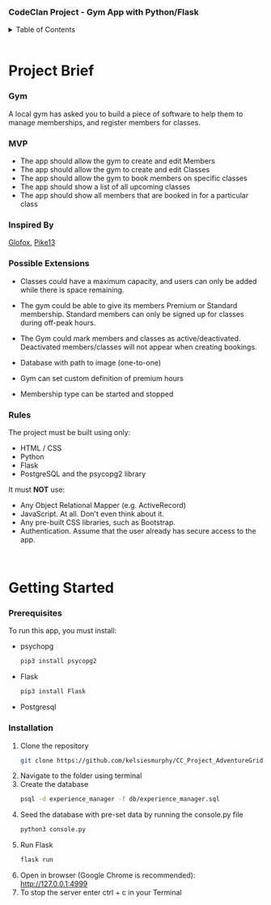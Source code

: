 ### CodeClan Project - Gym App with Python/Flask

<!-- TABLE OF CONTENTS -->
<details>
  <summary>Table of Contents</summary>
  <ol>
    <li>
      <a href="#project-brief">Project Brief</a>
      <ul>
        <li><a href="#rules">Built With</a></li>
      </ul>
    </li>
    <li>
      <a href="#getting-started">Getting Started</a>
      <ul>
        <li><a href="#installation">Installation</a></li>
      </ul>
    </li>
<!--     <li><a href="#contact">Contact</a></li>
    <li><a href="#acknowledgments">Acknowledgments</a></li> -->
  </ol>
</details>

<br>

# Project Brief

### Gym

A local gym has asked you to build a piece of software to help them to manage memberships, and register members for classes.

### MVP

- The app should allow the gym to create and edit Members
- The app should allow the gym to create and edit Classes
- The app should allow the gym to book members on specific classes
- The app should show a list of all upcoming classes
- The app should show all members that are booked in for a particular class

### Inspired By

[Glofox](https://www.glofox.com/club-solution/), [Pike13](https://www.pike13.com/pike13-scheduling-software-demo)

### Possible Extensions

- Classes could have a maximum capacity, and users can only be added while there is space remaining.
- The gym could be able to give its members Premium or Standard membership. Standard members can only be signed up for classes during off-peak hours.
- The Gym could mark members and classes as active/deactivated. Deactivated members/classes will not appear when creating bookings. 


- Database with path to image (one-to-one)
- Gym can set custom definition of premium hours
- Membership type can be started and stopped

### Rules

The project must be built using only:

* HTML / CSS
* Python
* Flask
* PostgreSQL and the psycopg2 library

It must **NOT** use:

* Any Object Relational Mapper (e.g. ActiveRecord)
* JavaScript. At all. Don't even think about it.
* Any pre-built CSS libraries, such as Bootstrap.
* Authentication. Assume that the user already has secure access to the app.

<br>

# Getting Started

### Prerequisites

To run this app, you must install: 
* psychopg
  ```sh
  pip3 install psycopg2
  ```

* Flask
  ```sh
  pip3 install Flask
  ```

* Postgresql



### Installation

1. Clone the repository
   ```sh
   git clone https://github.com/kelsiesmurphy/CC_Project_AdventureGrid.git
   ```
2. Navigate to the folder using terminal
3. Create the database
   ```sh
   psql -d experience_manager -f db/experience_manager.sql
   ```
4. Seed the database with pre-set data by running the console.py file
   ```sh
   python3 console.py
   ```
5. Run Flask
   ```sh
   flask run
   ```
6. Open in browser (Google Chrome is recommended): http://127.0.0.1:4999
7. To stop the server enter ctrl + c in your Terminal
